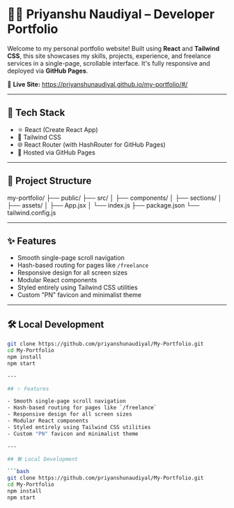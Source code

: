 # 🧑‍💻 Priyanshu Naudiyal – Developer Portfolio

Welcome to my personal portfolio website! Built using **React** and **Tailwind CSS**, this site showcases my skills, projects, experience, and freelance services in a single-page, scrollable interface. It's fully responsive and deployed via **GitHub Pages**.

🔗 **Live Site:** https://priyanshunaudiyal.github.io/my-portfolio/#/

---

## 🚀 Tech Stack

- ⚛️ React (Create React App)
- 🎨 Tailwind CSS
- 🌐 React Router (with HashRouter for GitHub Pages)
- 🚀 Hosted via GitHub Pages

---

## 📂 Project Structure
my-portfolio/
├── public/
├── src/
│ ├── components/
│ ├── sections/
│ ├── assets/
│ ├── App.jsx
│ └── index.js
├── package.json
└── tailwind.config.js


---

## ✨ Features

- Smooth single-page scroll navigation
- Hash-based routing for pages like `/freelance`
- Responsive design for all screen sizes
- Modular React components
- Styled entirely using Tailwind CSS utilities
- Custom "PN" favicon and minimalist theme

---

## 🛠️ Local Development

```bash
git clone https://github.com/priyanshunaudiyal/My-Portfolio.git
cd My-Portfolio
npm install
npm start

---

## ✨ Features

- Smooth single-page scroll navigation
- Hash-based routing for pages like `/freelance`
- Responsive design for all screen sizes
- Modular React components
- Styled entirely using Tailwind CSS utilities
- Custom "PN" favicon and minimalist theme

---

## 🛠️ Local Development

```bash
git clone https://github.com/priyanshunaudiyal/My-Portfolio.git
cd My-Portfolio
npm install
npm start
